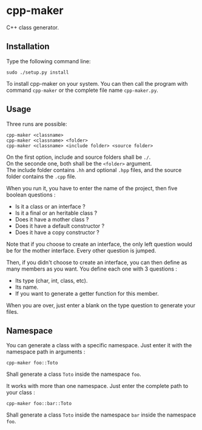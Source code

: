 # cpp-maker
C++ class generator.

## Installation

Type the following command line:

    sudo ./setup.py install

To install cpp-maker on your system. You can then call the program with command `cpp-maker` or the complete file name `cpp-maker.py`.

## Usage
Three runs are possible:

    cpp-maker <classname>
    cpp-maker <classname> <folder>
    cpp-maker <classname> <include folder> <source folder>

On the first option, include and source folders shall be `./`.  
On the seconde one, both shall be the `<folder>` argument.  
The include folder contains `.hh` and optional `.hpp` files, and the source folder contains the `.cpp` file.

When you run it, you have to enter the name of the project, then five boolean questions :

 - Is it a class or an interface ?
 - Is it a final or an heritable class ?
 - Does it have a mother class ?
 - Does it have a default constructor ?
 - Does it have a copy constructor ?

Note that if you choose to create an interface, the only left question would be for the mother interface. Every other question is jumped.

Then, if you didn't choose to create an interface, you can then define as many members as you want. You define each one with 3 questions :

 - Its type (char, int, class, etc).
 - Its name.
 - If you want to generate a getter function for this member.

When you are over, just enter a blank on the type question to generate your files.

## Namespace
You can generate a class with a specific namespace. Just enter it with the namespace path in arguments :

    cpp-maker foo::Toto

Shall generate a class `Toto` inside the namespace `foo`.

It works with more than one namespace. Just enter the complete path to your class :

    cpp-maker foo::bar::Toto

Shall generate a class `Toto` inside the namespace `bar` inside the namespace `foo`.
